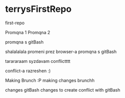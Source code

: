 # terrysFirstRepo
first-repo

Promqna 1 
Promqna 2

promqna s gitBash

shalalalala
promeni prez browser-a
promqna s gitBash

tarararaam syzdavam conflictttt

conflict-a razreshen :) 

Making Brunch :P 
making changes brunchh

changes gitBash
changes to create conflict with gitBash